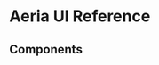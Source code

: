 <script setup lang="ts">
import ComponentsIndex from '../src/components/components-index.vue'
</script>

# Aeria UI Reference

## Components

<components-index />

